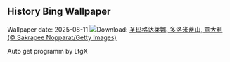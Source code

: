 ## History Bing Wallpaper
Wallpaper date: 2025-08-11
![](https://www.bing.com/th?id=OHR.SantaMaddalena_ZH-CN7421083295_UHD.jpg&w=1000)Download: [圣玛格达莱娜, 多洛米蒂山, 意大利 (© Sakrapee Nopparat/Getty Images)](https://www.bing.com/th?id=OHR.SantaMaddalena_ZH-CN7421083295_UHD.jpg)

Auto get programm by LtgX
